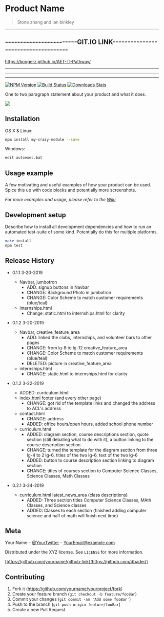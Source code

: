 # Product Name
>Stone zhang and ian binkley

-----------------------------------------------------------------------
------------------------GIT.IO LINK------------------------------------
-----------------------------------------------------------------------

  https://boogerz.github.io/AET-IT-Pathway/

-----------------------------------------------------------------------
-----------------------------------------------------------------------
-----------------------------------------------------------------------
[![NPM Version][npm-image]][npm-url]
[![Build Status][travis-image]][travis-url]
[![Downloads Stats][npm-downloads]][npm-url]

One to two paragraph statement about your product and what it does.

![](header.png)

## Installation

OS X & Linux:

```sh
npm install my-crazy-module --save
```

Windows:

```sh
edit autoexec.bat
```

## Usage example

A few motivating and useful examples of how your product can be used. Spice this up with code blocks and potentially more screenshots.

_For more examples and usage, please refer to the [Wiki][wiki]._

## Development setup

Describe how to install all development dependencies and how to run an automated test-suite of some kind. Potentially do this for multiple platforms.

```sh
make install
npm test
```

## Release History

* 0.1.1 3-20-2019
    * Navbar, jumbotron
      * ADD: signup buttons in Navbar
      * CHANGE:  Background Photo in jumbotron
      * CHANGE: Color Scheme to match customer requirements (blue/teal)
    * internships.html
      * Change: static.html to internships.html for clarity

* 0.1.2 3-20-2019
    * Navbar, creative_feature_area
      * ADD: linked the clubs, internships, and volunteer bars to other pages
      * CHANGE:  from lg-6 to lg-12 creative_feature_area
      * CHANGE: Color Scheme to match customer requirements (blue/teal)
      * DELETED: picture in creative_feature_area
    * internships.html
      * CHANGE: static.html to internships.html for clarity

* 0.1.2 3-22-2019
  * ADDED: curriculum.html
  * index.html footer (and every other page)
    * CHANGE: got rid of the template links and changed the address to ACL's address
  * contact.html
    * CHANGE: address
    * ADDED: office hours/open hours, added school phone number
  * curriculum.html
    * ADDED: diagram section, course descriptions section, quote section (still debating what to do with it), a button linking to the course description section
    * CHANGE: turned the template for the diagram section from three lg-4 to 2 lg-6, titles of the two lg-6, text of the two lg-6
    * ADDED: button to course description section linking to diagram section
    * CHANGE: titles of courses section to Computer Science Classes, Science Classes, Math Classes

* 0.2.1 3-24-2019
  * curriculum.html latest_news_area (class descriptions)
    * ADDED: Three section titles Computer Science Classes, MAth Classes, and Science classes
    * ADDED: Classes to each section (finished adding computer science and half of math will finish next time)







## Meta

Your Name – [@YourTwitter](https://twitter.com/dbader_org) – YourEmail@example.com

Distributed under the XYZ license. See ``LICENSE`` for more information.

[https://github.com/yourname/github-link](https://github.com/dbader/)

## Contributing

1. Fork it (<https://github.com/yourname/yourproject/fork>)
2. Create your feature branch (`git checkout -b feature/fooBar`)
3. Commit your changes (`git commit -am 'Add some fooBar'`)
4. Push to the branch (`git push origin feature/fooBar`)
5. Create a new Pull Request

<!-- Markdown link & img dfn's -->
[npm-image]: https://img.shields.io/npm/v/datadog-metrics.svg?style=flat-square
[npm-url]: https://npmjs.org/package/datadog-metrics
[npm-downloads]: https://img.shields.io/npm/dm/datadog-metrics.svg?style=flat-square
[travis-image]: https://img.shields.io/travis/dbader/node-datadog-metrics/master.svg?style=flat-square
[travis-url]: https://travis-ci.org/dbader/node-datadog-metrics
[wiki]: https://github.com/yourname/yourproject/wiki

